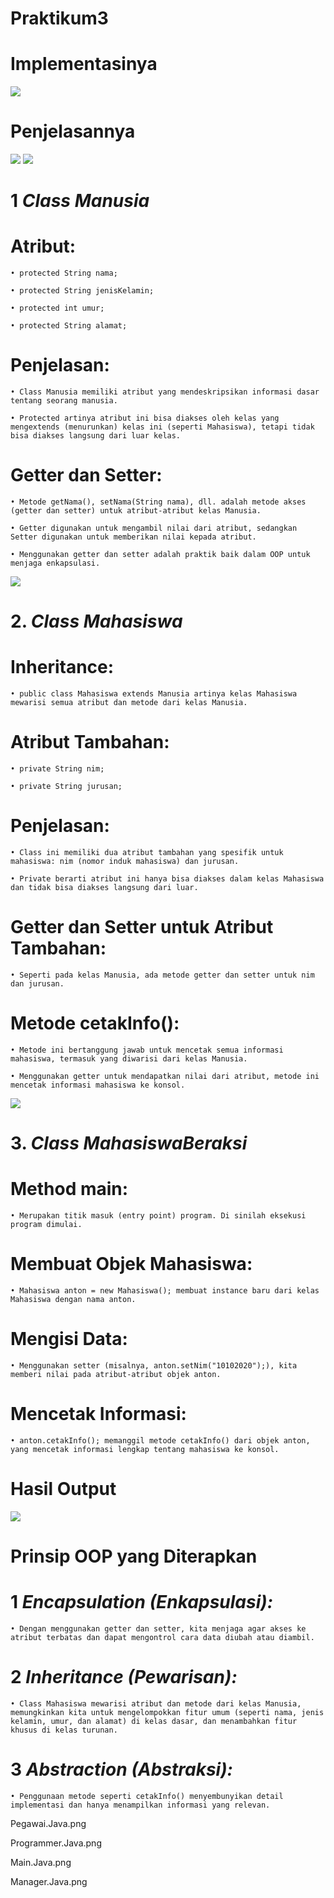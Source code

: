 # Praktikum3

# Implementasinya

![](DiagramManusiaMahasiswa.png)

# Penjelasannya

![](Manusia1.png)
![](Manusia2.png)

# 1 *Class Manusia*
  # Atribut:
    • protected String nama;

    • protected String jenisKelamin;
  
    • protected int umur;

    • protected String alamat;

  # Penjelasan:
    • Class Manusia memiliki atribut yang mendeskripsikan informasi dasar tentang seorang manusia.

    • Protected artinya atribut ini bisa diakses oleh kelas yang mengextends (menurunkan) kelas ini (seperti Mahasiswa), tetapi tidak bisa diakses langsung dari luar kelas.

  # Getter dan Setter:
    • Metode getNama(), setNama(String nama), dll. adalah metode akses (getter dan setter) untuk atribut-atribut kelas Manusia.

    • Getter digunakan untuk mengambil nilai dari atribut, sedangkan Setter digunakan untuk memberikan nilai kepada atribut.

    • Menggunakan getter dan setter adalah praktik baik dalam OOP untuk menjaga enkapsulasi.

![](Mahasiswa.png)

# 2. *Class Mahasiswa*
  # Inheritance:
    • public class Mahasiswa extends Manusia artinya kelas Mahasiswa mewarisi semua atribut dan metode dari kelas Manusia.

  # Atribut Tambahan:
    • private String nim;

    • private String jurusan;

  # Penjelasan:
    • Class ini memiliki dua atribut tambahan yang spesifik untuk mahasiswa: nim (nomor induk mahasiswa) dan jurusan.

    • Private berarti atribut ini hanya bisa diakses dalam kelas Mahasiswa dan tidak bisa diakses langsung dari luar.

  # Getter dan Setter untuk Atribut Tambahan:
    • Seperti pada kelas Manusia, ada metode getter dan setter untuk nim dan jurusan.

  # Metode cetakInfo():
    • Metode ini bertanggung jawab untuk mencetak semua informasi mahasiswa, termasuk yang diwarisi dari kelas Manusia.

    • Menggunakan getter untuk mendapatkan nilai dari atribut, metode ini mencetak informasi mahasiswa ke konsol.

![](MahasiswaBeraksi.png)

# 3. *Class MahasiswaBeraksi*
  # Method main:
    • Merupakan titik masuk (entry point) program. Di sinilah eksekusi program dimulai.

  # Membuat Objek Mahasiswa:
    • Mahasiswa anton = new Mahasiswa(); membuat instance baru dari kelas Mahasiswa dengan nama anton.

  # Mengisi Data:
    • Menggunakan setter (misalnya, anton.setNim("10102020");), kita memberi nilai pada atribut-atribut objek anton.

  # Mencetak Informasi:
    • anton.cetakInfo(); memanggil metode cetakInfo() dari objek anton, yang mencetak informasi lengkap tentang mahasiswa ke konsol.

# Hasil Output
![](HasilOutput.png)


# Prinsip OOP yang Diterapkan

  # 1 *Encapsulation (Enkapsulasi):*
    • Dengan menggunakan getter dan setter, kita menjaga agar akses ke atribut terbatas dan dapat mengontrol cara data diubah atau diambil.

  # 2 *Inheritance (Pewarisan):*
    • Class Mahasiswa mewarisi atribut dan metode dari kelas Manusia, memungkinkan kita untuk mengelompokkan fitur umum (seperti nama, jenis kelamin, umur, dan alamat) di kelas dasar, dan menambahkan fitur khusus di kelas turunan.

  # 3 *Abstraction (Abstraksi):*
    • Penggunaan metode seperti cetakInfo() menyembunyikan detail implementasi dan hanya menampilkan informasi yang relevan.

Pegawai.Java.png

Programmer.Java.png

Main.Java.png

Manager.Java.png
